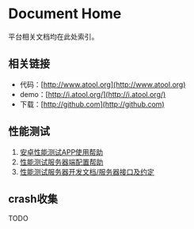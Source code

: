 # Document Home #
平台相关文档均在此处索引。


## 相关链接 ##
- 代码：[http://www.atool.org](http://www.atool.org)
- demo：[http://i.atool.org/](http://i.atool.org/)
- 下载：[http://github.com](http://github.com)

## 性能测试 ##
1. [安卓性能测试APP使用帮助](/doc/performance.html)
2. [性能测试服务器端配置帮助](/docs/性能测试服务器端配置帮助.md)
3. [性能测试服务器开发文档/服务器接口及约定](/docs/性能测试服务器开发文档.md)

## crash收集 ##
TODO
